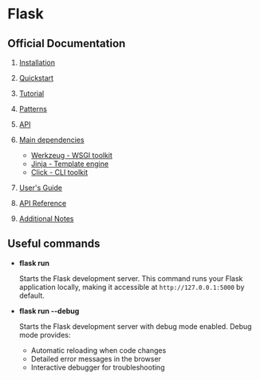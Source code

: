 # Flask

## Official Documentation

1. [Installation](https://flask.palletsprojects.com/en/stable/installation/)

2. [Quickstart](https://flask.palletsprojects.com/en/stable/quickstart/)

3. [Tutorial](https://flask.palletsprojects.com/en/stable/tutorial/)

4. [Patterns](https://flask.palletsprojects.com/en/stable/patterns/)

5. [API](https://flask.palletsprojects.com/en/stable/api/)

6. <u>Main dependencies</u>

   - [Werkzeug - WSGI toolkit](https://werkzeug.palletsprojects.com/en/stable/)
   - [Jinja - Template engine](https://jinja.palletsprojects.com/en/stable/)
   - [Click - CLI toolkit](https://click.palletsprojects.com/en/stable/)

7. [User's Guide](https://flask.palletsprojects.com/en/stable/#user-s-guide)

8. [API Reference](https://flask.palletsprojects.com/en/stable/#api-reference)

9. [Additional Notes](https://flask.palletsprojects.com/en/stable/#additional-notes)

## Useful commands

   - **flask run**
   
     Starts the Flask development server. This command runs your Flask application locally, making it accessible at `http://127.0.0.1:5000` by default.

   - **flask run --debug**
   
     Starts the Flask development server with debug mode enabled. Debug mode provides:
     - Automatic reloading when code changes
     - Detailed error messages in the browser
     - Interactive debugger for troubleshooting
